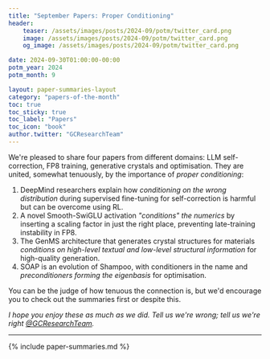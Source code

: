 ```yaml
---
title: "September Papers: Proper Conditioning"
header:
    teaser: /assets/images/posts/2024-09/potm/twitter_card.png
    image: /assets/images/posts/2024-09/potm/twitter_card.png
    og_image: /assets/images/posts/2024-09/potm/twitter_card.png

date: 2024-09-30T01:00:00-00:00
potm_year: 2024
potm_month: 9

layout: paper-summaries-layout
category: "papers-of-the-month"
toc: true
toc_sticky: true
toc_label: "Papers"
toc_icon: "book"
author.twitter: "GCResearchTeam"
---
```


We're pleased to share four papers from different domains: LLM self-correction, FP8 training, generative crystals and optimisation. They are united, somewhat tenuously, by the importance of _proper conditioning_:

1. DeepMind researchers explain how _conditioning on the wrong distribution_ during supervised fine-tuning for self-correction is harmful but can be overcome using RL.
2. A novel Smooth-SwiGLU activation _"conditions" the numerics_ by inserting a scaling factor in just the right place, preventing late-training instability in FP8.
3. The GenMS architecture that generates crystal structures for materials _conditions on high-level textual and low-level structural information_ for high-quality generation.
4. SOAP is an evolution of Shampoo, with conditioners in the name and _preconditioners forming the eigenbasis_ for optimisation.

You can be the judge of how tenuous the connection is, but we'd encourage you to check out the summaries first or despite this.

_I hope you enjoy these as much as we did. Tell us we're wrong; tell us we're right [@GCResearchTeam](https://x.com/GCResearchTeam)._

---

{% include paper-summaries.md %}
